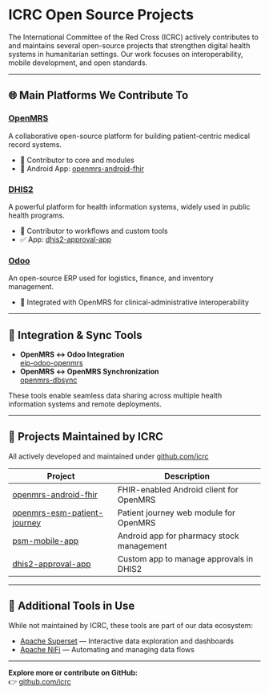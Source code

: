 # ICRC Open Source Projects

The International Committee of the Red Cross (ICRC) actively contributes to and maintains several open-source projects that strengthen digital health systems in humanitarian settings. Our work focuses on interoperability, mobile development, and open standards.

***

## 🌐 Main Platforms We Contribute To

### [OpenMRS](https://openmrs.org/)

A collaborative open-source platform for building patient-centric medical record systems.

* 🔧 Contributor to core and modules
* 📱 Android App: [openmrs-android-fhir](https://github.com/icrc/openmrs-android-fhir)

### [DHIS2](https://dhis2.org/)

A powerful platform for health information systems, widely used in public health programs.

* 🔧 Contributor to workflows and custom tools
* ✅ App: [dhis2-approval-app](https://github.com/icrc/dhis2-approval-app)

### [Odoo](https://www.odoo.com/)

An open-source ERP used for logistics, finance, and inventory management.

* 🔗 Integrated with OpenMRS for clinical-administrative interoperability

***

## 🔗 Integration & Sync Tools

* **OpenMRS ↔ Odoo Integration**\
  [eip-odoo-openmrs](https://github.com/ozone-his/eip-odoo-openmrs)
* **OpenMRS ↔ OpenMRS Synchronization**\
  [openmrs-dbsync](https://github.com/mekomsolutions/openmrs-dbsync)

These tools enable seamless data sharing across multiple health information systems and remote deployments.

***

## 🚀 Projects Maintained by ICRC

All actively developed and maintained under [github.com/icrc](https://github.com/icrc)

| Project                                                                            | Description                               |
| ---------------------------------------------------------------------------------- | ----------------------------------------- |
| [openmrs-android-fhir](https://github.com/icrc/openmrs-android-fhir)               | FHIR-enabled Android client for OpenMRS   |
| [openmrs-esm-patient-journey](https://github.com/icrc/openmrs-esm-patient-journey) | Patient journey web module for OpenMRS    |
| [psm-mobile-app](https://github.com/icrc/psm-mobile-app)                           | Android app for pharmacy stock management |
| [dhis2-approval-app](https://github.com/icrc/dhis2-approval-app)                   | Custom app to manage approvals in DHIS2   |

***

## 🧰 Additional Tools in Use

While not maintained by ICRC, these tools are part of our data ecosystem:

* [Apache Superset](https://superset.apache.org/) — Interactive data exploration and dashboards
* [Apache NiFi](https://nifi.apache.org/) — Automating and managing data flows

***

**Explore more or contribute on GitHub:**\
👉 [github.com/icrc](https://github.com/icrc)

